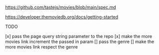 

https://github.com/tastejs/movies/blob/main/spec.md

https://developer.themoviedb.org/docs/getting-started


TODO

[x] pass the page query string parameter to the repo
[x] make the more movies link increment the passed in param
[] pass the genre
[] make the more movies link respect the genre
